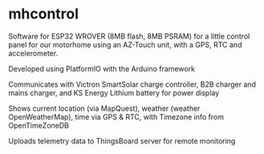 # mhcontrol

Software for ESP32 WROVER (8MB flash, 8MB PSRAM) for a little control panel for our motorhome using an AZ-Touch unit, with a GPS, RTC and accelerometer.

Developed using PlatformIO with the Arduino framework

Communicates with Victron SmartSolar charge controller, B2B charger and mains charger, and KS Energy Lithium battery for power display

Shows current location (via MapQuest), weather (weather OpenWeatherMap), time via GPS & RTC, with Timezone info from OpenTimeZoneDB

Uploads telemetry data to ThingsBoard server for remote monitoring
